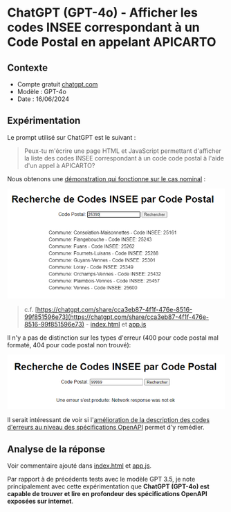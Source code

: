 # ChatGPT (GPT-4o) - Afficher les codes INSEE correspondant à un Code Postal en appelant APICARTO

## Contexte

* Compte gratuit [chatgpt.com](https://chatgpt.com/)
* Modèle : GPT-4o
* Date : 16/06/2024

## Expérimentation

Le prompt utilisé sur ChatGPT est le suivant :

> Peux-tu m'écrire une page HTML et JavaScript permettant d'afficher la liste des codes INSEE correspondant à un code code postal à l'aide d'un appel à APICARTO?

Nous obtenons une [démonstration qui fonctionne sur le cas nominal](demo/index.html) :

![Exemple de recherche de commune](img/cas-nominal.png)

> c.f. [https://chatgpt.com/share/cca3eb87-4f1f-476e-8516-99f851596e73](https://chatgpt.com/share/cca3eb87-4f1f-476e-8516-99f851596e73) - [index.html](https://github.com/mborne/llm-experimentations/blob/main/apicarto-codes-postaux/demo/index.html) et [app.js](https://github.com/mborne/llm-experimentations/blob/main/apicarto-codes-postaux/app.js)

Il n'y a pas de distinction sur les types d'erreur (400 pour code postal mal formaté, 404 pour code postal non trouvé):

![cas 404](img/cas-404.png)

Il serait intéressant de voir si l'[amélioration de la description des codes d'erreurs au niveau des spécifications OpenAPI](https://apicarto.ign.fr/api/doc/codes-postaux) permet d'y remédier.


## Analyse de la réponse

Voir commentaire ajouté dans [index.html](https://github.com/mborne/llm-experimentations/blob/main/apicarto-codes-postaux/demo/index.html) et [app.js](https://github.com/mborne/llm-experimentations/blob/main/apicarto-codes-postaux/app.js).

Par rapport à de précédents tests avec le modèle GPT 3.5, je note principalement avec cette expérimentation que **ChatGPT (GPT-4o) est capable de trouver et lire en profondeur des spécifications OpenAPI exposées sur internet**.

